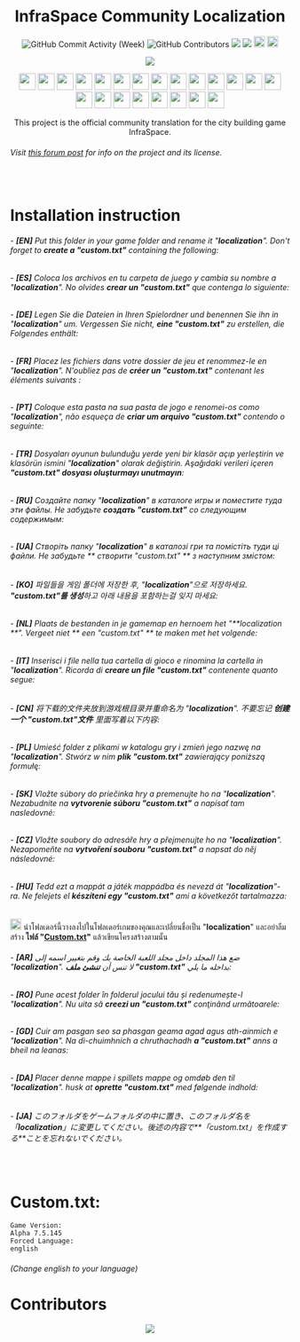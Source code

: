 <h1 align="center">InfraSpace Community Localization</h1>

<p align="center">
  <img alt="GitHub Commit Activity (Week)" src="https://img.shields.io/github/commit-activity/w/Ponzel/InfraSpaceLocalization" />
  <img alt="GitHub Contributors" src="https://img.shields.io/github/contributors/Ponzel/InfraSpaceLocalization" />
  <img src="https://img.shields.io/github/forks/Ponzel/InfraSpaceLocalization"/>
<img src="https://img.shields.io/github/stars/Ponzel/InfraSpaceLocalization"/> 
  <a href="https://discord.com/invite/xVy8Y4P"><img height="20px"src="https://img.shields.io/badge/Discord-7289DA?style=for-the-badge&logo=discord&logoColor=white"></a> <a href="https://store.steampowered.com/app/1511460/InfraSpace/">
  <img height="20px"src="https://img.shields.io/badge/Steam-000000?style=for-the-badge&logo=steam&logoColor=white"></a></p>


<p align="center"><img src="https://cdn.cloudflare.steamstatic.com/steam/apps/1511460/header.jpg?t=1654292964"></p>
<p align="center">
  <img width="30" src="https://upload.wikimedia.org/wikipedia/commons/thumb/3/30/Flag_of_the_United_Kingdom_%283-2_aspect_ratio%29.svg/800px-Flag_of_the_United_Kingdom_%283-2_aspect_ratio%29.svg.png?20121229004425">
  <img width="30" src="https://github.com/csmoore/country-flag-icons/blob/master/country-flags-4x3-png/es.png">
  <img width="30" src="https://github.com/csmoore/country-flag-icons/blob/master/country-flags-4x3-png/de.png">
  <img width="30" src="https://github.com/csmoore/country-flag-icons/blob/master/country-flags-4x3-png/fr.png">
  <img width="30" src="https://github.com/csmoore/country-flag-icons/blob/master/country-flags-4x3-png/pt.png">
  <img width="30" src="https://github.com/csmoore/country-flag-icons/blob/master/country-flags-4x3-png/tr.png">
  <img width="30" src="https://github.com/csmoore/country-flag-icons/blob/master/country-flags-4x3-png/ru.png">
  <img width="30" src="https://github.com/csmoore/country-flag-icons/blob/master/country-flags-4x3-png/ua.png">
  <img width="30" src="https://github.com/csmoore/country-flag-icons/blob/master/country-flags-4x3-png/kr.png">
  <img width="30" src="https://github.com/csmoore/country-flag-icons/blob/master/country-flags-4x3-png/nl.png">
  <img width="30" src="https://github.com/csmoore/country-flag-icons/blob/master/country-flags-4x3-png/it.png">
  <img width="30" src="https://github.com/csmoore/country-flag-icons/blob/master/country-flags-4x3-png/cn.png">
  <img width="30" src="https://github.com/csmoore/country-flag-icons/blob/master/country-flags-4x3-png/pl.png">
  <img width="30" src="https://github.com/csmoore/country-flag-icons/blob/master/country-flags-4x3-png/sk.png">
  <img width="30" src="https://github.com/csmoore/country-flag-icons/blob/master/country-flags-4x3-png/cz.png">
  <img width="30" src="https://github.com/csmoore/country-flag-icons/blob/master/country-flags-4x3-png/hu.png">
  <img width="30" src="https://github.com/csmoore/country-flag-icons/blob/master/country-flags-4x3-png/th.png">
  <img width="30" src="https://github.com/csmoore/country-flag-icons/blob/master/country-flags-4x3-png/ar.png">
  <img width="30" src="https://github.com/csmoore/country-flag-icons/blob/master/country-flags-4x3-png/ro.png">
  <img width="30" src="https://github.com/csmoore/country-flag-icons/blob/master/country-flags-4x3-png/gd.png">
  <img width="30" src="https://github.com/csmoore/country-flag-icons/blob/master/country-flags-4x3-png/dm.png">
  <img width="30" src="https://github.com/csmoore/country-flag-icons/blob/master/country-flags-4x3-png/jp.png">
</p>




<center>This project is the official community translation for the city building game InfraSpace.</center>

###### Visit [this forum post](https://forum.dionicsoftware.com/t/how-to-help-translating-infraspace/1630) for info on the project and its license.

<br>

# Installation instruction

###### - **[EN]** Put this folder in your game folder and rename it "**localization**". Don't forget to **create a "custom.txt"** containing the following:
###### - **[ES]** Coloca los archivos en tu carpeta de juego y cambia su nombre a "**localization**". No olvides **crear un "custom.txt"** que contenga lo siguiente:
###### - **[DE]** Legen Sie die Dateien in Ihren Spielordner und benennen Sie ihn in "**localization**" um. Vergessen Sie nicht, **eine "custom.txt"** zu erstellen, die Folgendes enthält:
###### - **[FR]** Placez les fichiers dans votre dossier de jeu et renommez-le en "**localization**". N'oubliez pas de **créer un "custom.txt"** contenant les éléments suivants :
###### - **[PT]** Coloque esta pasta na sua pasta de jogo e renomei-os como "**localization**", não esqueça de **criar um arquivo "custom.txt"** contendo o seguinte:
###### - **[TR]** Dosyaları oyunun bulunduğu yerde yeni bir klasör açıp yerleştirin ve klasörün ismini "**localization**" olarak değiştirin. Aşağıdaki verileri içeren **"custom.txt" dosyası oluşturmayı unutmayın**:
###### - **[RU]** Создайте папку "**localization**" в каталоге игры и поместите туда эти файлы. Не забудьте **создать "custom.txt"** со следующим содержимым:
###### - **[UA]** Cтворіть папку "**localization**" в каталозі гри та помістіть туди ці файли. Не забудьте ** створити "custom.txt" ** з наступним змістом:
###### - **[KO]** 파일들을 게임 폴더에 저장한 후, "**localization**"으로 저장하세요. **"custom.txt"를 생성**하고 아래 내용을 포함하는걸 잊지 마세요:
###### - **[NL]** Plaats de bestanden in je gamemap en hernoem het "**localization **". Vergeet niet ** een "custom.txt" ** te maken met het volgende:
###### - **[IT]** Inserisci i file nella tua cartella di gioco e rinomina la cartella in "**localization**". Ricorda di **creare un file "custom.txt"** contenente quanto segue:
###### - **[CN]** 将下载的文件夹放到游戏根目录并重命名为 "**localization**". 不要忘记 **创建一个 "custom.txt"文件** 里面写着以下内容:
###### - **[PL]** Umieść folder z plikami w katalogu gry i zmień jego nazwę na "**localization**". Stwórz w nim **plik "custom.txt"** zawierający poniższą formułę:
###### - **[SK]** Vložte súbory do priečinka hry a premenujte ho na "**localization**". Nezabudnite na **vytvorenie súboru "custom.txt"** a napísať tam nasledovné:
###### - **[CZ]** Vložte soubory do adresáře hry a přejmenujte ho na "**localization**". Nezapomeňte na **vytvoření souboru "custom.txt"** a napsat do něj následovné:
###### - **[HU]** Tedd ezt a mappát a játék mappádba és nevezd át "**localization**"-ra. Ne felejets el **készíteni egy "custom.txt"** ami a következőt tartalmazza:

<p><img width="20" src="https://github.com/csmoore/country-flag-icons/blob/master/country-flags-4x3-png/th.png"> นำโฟลเดอร์นี้วางลงไปในโฟลเดอร์เกมของคุณและเปลี่ยนชื่อเป็น "<b>localization</b>" และอย่าลืมสร้าง <b>ไฟล์ "<a href="#customtxt">Custom.txt</a>"</b> แล้วเขียนโครงสร้างตามนั้น  </p> 

###### - **[AR]** ضع هذا المجلد داخل مجلد اللعبة الخاصة بك وقم بتغيير اسمه إلى "**localization**". لا تنس أن **تنشئ ملف "custom.txt"** بداخله ما يلي:
###### - **[RO]** Pune acest folder în folderul jocului tău și redenumește-l "**localization**". Nu uita să **creezi un "custom.txt"** conţinând următoarele:
###### - **[GD]** Cuir am pasgan seo sa phasgan geama agad agus ath-ainmich e "**localization**". Na dì-chuimhnich a chruthachadh **a "custom.txt"** anns a bheil na leanas:
###### - **[DA]** Placer denne mappe i spillets mappe og omdøb den til "**localization**". husk at **oprette "custom.txt"** med følgende indhold:
###### - **[JA]** このフォルダをゲームフォルダの中に置き、このフォルダ名を「**localization**」に変更してください。後述の内容で**「custom.txt」を作成する**ことを忘れないでください。
<br>

# Custom.txt:
```
Game Version:
Alpha 7.5.145
Forced Language:
english
```
###### _(Change english to your language)_

# Contributors
<p align="center" >
<a href="https://github.com/Ponzel/InfraSpaceLocalization/graphs/contributors">
  <img src="https://contrib.rocks/image?repo=Ponzel/InfraSpaceLocalization"  />
</a>
